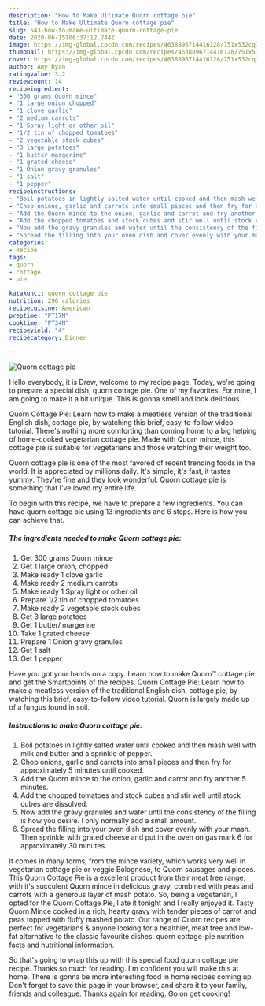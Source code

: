 ```yaml
---
description: "How to Make Ultimate Quorn cottage pie"
title: "How to Make Ultimate Quorn cottage pie"
slug: 543-how-to-make-ultimate-quorn-cottage-pie
date: 2020-06-15T06:37:12.744Z
image: https://img-global.cpcdn.com/recipes/4638896714416128/751x532cq70/quorn-cottage-pie-recipe-main-photo.jpg
thumbnail: https://img-global.cpcdn.com/recipes/4638896714416128/751x532cq70/quorn-cottage-pie-recipe-main-photo.jpg
cover: https://img-global.cpcdn.com/recipes/4638896714416128/751x532cq70/quorn-cottage-pie-recipe-main-photo.jpg
author: Amy Ryan
ratingvalue: 3.2
reviewcount: 14
recipeingredient:
- "300 grams Quorn mince"
- "1 large onion chopped"
- "1 clove garlic"
- "2 medium carrots"
- "1 Spray light or other oil"
- "1/2 tin of chopped tomatoes"
- "2 vegetable stock cubes"
- "3 large potatoes"
- "1 butter margerine"
- "1 grated cheese"
- "1 Onion gravy granules"
- "1 salt"
- "1 pepper"
recipeinstructions:
- "Boil potatoes in lightly salted water until cooked and then mash well with milk and butter and a sprinkle of pepper."
- "Chop onions, garlic and carrots into small pieces and then fry for approximately 5 minutes until cooked."
- "Add the Quorn mince to the onion, garlic and carrot and fry another 5 minutes."
- "Add the chopped tomatoes and stock cubes and stir well until stock cubes are dissolved."
- "Now add the gravy granules and water until the consistency of the filling is how you desire. I only normally add a small amount."
- "Spread the filling into your oven dish and cover evenly with your mash. Then sprinkle with grated cheese and put in the oven on gas mark 6 for approximately 30 minutes."
categories:
- Recipe
tags:
- quorn
- cottage
- pie

katakunci: quorn cottage pie 
nutrition: 296 calories
recipecuisine: American
preptime: "PT17M"
cooktime: "PT34M"
recipeyield: "4"
recipecategory: Dinner

---
```



![Quorn cottage pie](https://img-global.cpcdn.com/recipes/4638896714416128/751x532cq70/quorn-cottage-pie-recipe-main-photo.jpg)

Hello everybody, it is Drew, welcome to my recipe page. Today, we're going to prepare a special dish, quorn cottage pie. One of my favorites. For mine, I am going to make it a bit unique. This is gonna smell and look delicious.

Quorn Cottage Pie: Learn how to make a meatless version of the traditional English dish, cottage pie, by watching this brief, easy-to-follow video tutorial. There&#39;s nothing more comforting than coming home to a big helping of home-cooked vegetarian cottage pie. Made with Quorn mince, this cottage pie is suitable for vegetarians and those watching their weight too.

Quorn cottage pie is one of the most favored of recent trending foods in the world. It is appreciated by millions daily. It's simple, it's fast, it tastes yummy. They're fine and they look wonderful. Quorn cottage pie is something that I've loved my entire life.


To begin with this recipe, we have to prepare a few ingredients. You can have quorn cottage pie using 13 ingredients and 6 steps. Here is how you can achieve that.

<!--inarticleads1-->

##### The ingredients needed to make Quorn cottage pie:

1. Get 300 grams Quorn mince
1. Get 1 large onion, chopped
1. Make ready 1 clove garlic
1. Make ready 2 medium carrots
1. Make ready 1 Spray light or other oil
1. Prepare 1/2 tin of chopped tomatoes
1. Make ready 2 vegetable stock cubes
1. Get 3 large potatoes
1. Get 1 butter/ margerine
1. Take 1 grated cheese
1. Prepare 1 Onion gravy granules
1. Get 1 salt
1. Get 1 pepper


Have you got your hands on a copy. Learn how to make Quorn™ cottage pie and get the Smartpoints of the recipes. Quorn Cottage Pie: Learn how to make a meatless version of the traditional English dish, cottage pie, by watching this brief, easy-to-follow video tutorial. Quorn is largely made up of a fungus found in soil. 

<!--inarticleads2-->

##### Instructions to make Quorn cottage pie:

1. Boil potatoes in lightly salted water until cooked and then mash well with milk and butter and a sprinkle of pepper.
1. Chop onions, garlic and carrots into small pieces and then fry for approximately 5 minutes until cooked.
1. Add the Quorn mince to the onion, garlic and carrot and fry another 5 minutes.
1. Add the chopped tomatoes and stock cubes and stir well until stock cubes are dissolved.
1. Now add the gravy granules and water until the consistency of the filling is how you desire. I only normally add a small amount.
1. Spread the filling into your oven dish and cover evenly with your mash. Then sprinkle with grated cheese and put in the oven on gas mark 6 for approximately 30 minutes.


It comes in many forms, from the mince variety, which works very well in vegetarian cottage pie or veggie Bolognese, to Quorn sausages and pieces. This Quorn Cottage Pie is a excellent product from their meat free range, with it&#39;s succulent Quorn mince in delicious gravy, combined with peas and carrots with a generous layer of mash potato. So, being a vegetarian, I opted for the Quorn Cottage Pie, I ate it tonight and I really enjoyed it. Tasty Quorn Mince cooked in a rich, hearty gravy with tender pieces of carrot and peas topped with fluffy mashed potato. Our range of Quorn recipes are perfect for vegetarians &amp; anyone looking for a healthier, meat free and low-fat alternative to the classic favourite dishes. quorn cottage-pie nutrition facts and nutritional information. 

So that's going to wrap this up with this special food quorn cottage pie recipe. Thanks so much for reading. I'm confident you will make this at home. There is gonna be more interesting food in home recipes coming up. Don't forget to save this page in your browser, and share it to your family, friends and colleague. Thanks again for reading. Go on get cooking!
